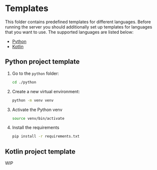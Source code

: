 # Templates

This folder contains predefined templates for different languages. 
Before running the server you should additionally set up templates for languages that you want to use.
The supported languages are listed below:
- [Python](#python-project-template)
- [Kotlin](#kotlin-project-template)

## Python project template

1. Go to the `python` folder:
   ```bash
   cd ./python
   ```

2. Create a new virtual environment:
   ```bash
   python -m venv venv
   ```

3. Activate the Python venv
   ```bash
   source venv/bin/activate
   ```

4. Install the requirements
   ```bash
   pip install -r requirements.txt
   ```

## Kotlin project template
WIP